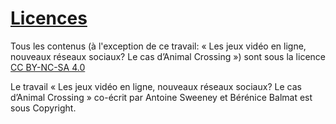 # [Licences](https://www.antoinesweeney.com/)
Tous les contenus (à l'exception de ce travail: « Les jeux vidéo en ligne, nouveaux réseaux sociaux? Le cas d’Animal Crossing ») sont sous la licence [CC BY-NC-SA 4.0](https://creativecommons.org/licenses/by-nc-sa/4.0/deed.fr)

Le travail « Les jeux vidéo en ligne, nouveaux réseaux sociaux? Le cas d’Animal Crossing » co-écrit par Antoine Sweeney et Bérénice Balmat est sous Copyright. 
